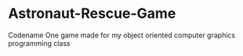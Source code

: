 # Astronaut-Rescue-Game
Codename One game made for my object oriented computer graphics programming class
